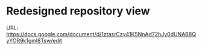 # Redesigned repository view

URL: https://docs.google.com/document/d/1ztasrCzy41K5NnAd72hJy0dUNAB8QyYOR9k1gml8Tsw/edit

